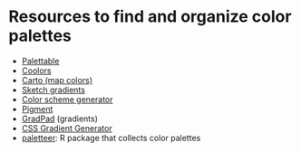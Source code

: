 # Resources to find and organize color palettes

- [Palettable](http://www.palettable.io/)
- [Coolors](https://coolors.co/)
- [Carto (map colors)](https://carto.com/carto-colors/)
- [Sketch gradients](https://gumroad.com/l/gradients?ref=producthunt)
- [Color scheme generator](http://www.donesmart.com/free-online-tools/online-color-scheme-generator-picker/?ref=producthunt)
- [Pigment](https://pigment.shapefactory.co/?p=28&l=44)
- [GradPad](http://ourownthing.co.uk/gradpad.html?ref=producthunt) (gradients)
- [CSS Gradient Generator](https://cssgradient.io/)
- [paletteer](https://github.com/EmilHvitfeldt/paletteer): R package that collects color palettes
